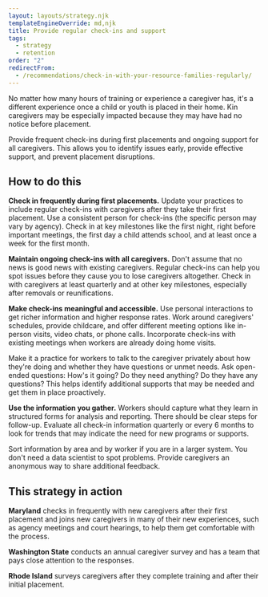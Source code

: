 ```yaml
---
layout: layouts/strategy.njk
templateEngineOverride: md,njk
title: Provide regular check-ins and support
tags:
  - strategy
  - retention
order: "2"
redirectFrom:
  - /recommendations/check-in-with-your-resource-families-regularly/
---
```

No matter how many hours of training or experience a caregiver has, it's a different experience once a child or youth is placed in their home. Kin caregivers may be especially impacted because they may have had no notice before placement. 

Provide frequent check-ins during first placements and ongoing support for all caregivers. This allows you to identify issues early, provide effective support, and prevent placement disruptions.

## How to do this

**Check in frequently during first placements.** Update your practices to include regular check-ins with caregivers after they take their first placement. Use a consistent person for check-ins (the specific person may vary by agency). Check in at key milestones like the first night, right before important meetings, the first day a child attends school, and at least once a week for the first month.

**Maintain ongoing check-ins with all caregivers.** Don't assume that no news is good news with existing caregivers. Regular check-ins can help you spot issues before they cause you to lose caregivers altogether. Check in with caregivers at least quarterly and at other key milestones, especially after removals or reunifications.

**Make check-ins meaningful and accessible.** Use personal interactions to get richer information and higher response rates. Work around caregivers' schedules, provide childcare, and offer different meeting options like in-person visits, video chats, or phone calls. Incorporate check-ins with existing meetings when workers are already doing home visits.

Make it a practice for workers to talk to the caregiver privately about how they're doing and whether they have questions or unmet needs. Ask open-ended questions: How's it going? Do they need anything? Do they have any questions? This helps identify additional supports that may be needed and get them in place proactively.

**Use the information you gather.** Workers should capture what they learn in structured forms for analysis and reporting. There should be clear steps for follow-up. Evaluate all check-in information quarterly or every 6 months to look for trends that may indicate the need for new programs or supports.

Sort information by area and by worker if you are in a larger system. You don't need a data scientist to spot problems. Provide caregivers an anonymous way to share additional feedback.

## This strategy in action

**Maryland** checks in frequently with new caregivers after their first placement and joins new caregivers in many of their new experiences, such as agency meetings and court hearings, to help them get comfortable with the process.

**Washington State** conducts an annual caregiver survey and has a team that pays close attention to the responses.

**Rhode Island** surveys caregivers after they complete training and after their initial placement.

